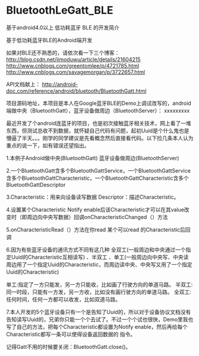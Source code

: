 ﻿# BluetoothLeGatt_BLE
基于android4.0以上 低功耗蓝牙 BLE 的开发简介

基于低功耗蓝牙BLE的Android端开发

如果对BLE还不熟悉的，请依次看一下三个博客：
	http://blog.csdn.net/jimoduwu/article/details/21604215
	http://www.cnblogs.com/greentomlee/p/4721785.html
	http://www.cnblogs.com/savagemorgan/p/3722657.html

API文档献上：
	http://android-doc.com/reference/android/bluetooth/BluetoothGatt.html

项目源码地址，本项目是本人在Google蓝牙BLE的Demo上调试改写的，android端做中央（BluetoothGatt），蓝牙设备做周边（BluetoothServer）：
	xxxxxxxxx


最近开发了个android连蓝牙的项目，也是初次接触蓝牙相关技术，网上看了一堆东西，但测试总收不到数据，就怀疑自己代码有问题，起初Uuid是个什么鬼也是懵逼了半天。。。刚学的同学建议是先看概念然后直接看代码。以下捡几条本人认为重点的说一下，如有错误还望指出。

1.本例子Android做中央(BluetoothGatt) 蓝牙设备做周边(BluetoothServer)


2.一个BluetoothGatt含多个BluetoothGattService，一个BluetoothGattService含多个BluetoothGattCharacteristic，一个BluetoothGattCharacteristic含多个BluetoothGattDescriptor

3.Characteristic：用来向设备读写数据
  Descriptor：描述Characteristic。

4.设置某个Characteristic Notify enable后该Characteristic才可以在其value改变时（即周边向中央写数据）回调onCharacteristicChanged（）方法

5.onCharacteristicRead（）方法在你read 某个可以read 的Characteristic后回调

6.因为有些蓝牙设备的通讯方式不同有这几种 全双工(一般周边和中央通过一个指定Uuid的Characteristic互相读写) 、半双工 、单工(一般周边向中央写、中央读周边用了一个指定Uuid的Characteristic，而周边读中央、中央写又用了一个指定Uuid的Characteristic)

单工:指定了一方只能发，另一方只能收，比如画了行驶方向的单道马路。
半双工:同一时段，只能有一方发，另一方收，比如没有画行驶方向的单道马路。
全双工:任何时间，任何一方都可以收发，比如双道马路。
  
7.本人开发的5个蓝牙设备只有一个是告知了Uuid的，所以对于设备协议文档没有告知读写Uuid的，兄弟你只能一个个去试了。不过一个个试也很快，Demo里我也写了自己的方法，把每个Characteristic都设置为Notify enable，然后再给每个Characteristic都写一条可以使得设备返回数据的 指令。

记得Gatt不用的时候要关闭：BluetoothGatt.close()。 
